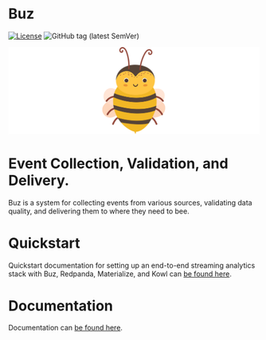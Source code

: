 # Buz

[![License](https://img.shields.io/badge/License-Apache%202.0-brightgreen.svg)](https://opensource.org/licenses/Apache-2.0)
![GitHub tag (latest SemVer)](https://img.shields.io/github/v/tag/silverton-io/buz)

![honey](img/buzz.png)

# Event Collection, Validation, and Delivery.

Buz is a system for collecting events from various sources, validating data quality, and delivering them to where they need to bee.


# Quickstart

Quickstart documentation for setting up an end-to-end streaming analytics stack with Buz, Redpanda, Materialize, and Kowl can [be found here](https://buz.dev/examples/quickstart).


# Documentation

Documentation can [be found here](https://buz.dev).
